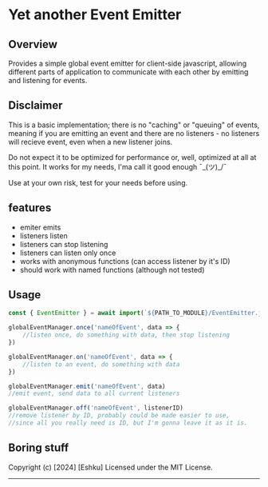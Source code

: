 # Yet another Event Emitter

## Overview

Provides a simple global event emitter for client-side javascript, allowing different parts of application to communicate with each other by emitting and listening for events.

## Disclaimer

This is a basic implementation; there is no "caching" or "queuing" of events, meaning if you are emitting an event and there are no listeners - no listeners will recieve event, even when a new listener joins.

Do not expect it to be optimized for performance or, well, optimized at all at this point.
It works for my needs, I'ma call it good enough ¯\_(ツ)\_/¯

Use at your own risk, test for your needs before using.

## features

- emiter emits
- listeners listen
- listeners can stop listening
- listeners can listen only once
- works with anonymous functions (can access listener by it's ID)
- should work with named functions (although not tested)

## Usage

```js
const { EventEmitter } = await import(`${PATH_TO_MODULE}/EventEmitter.js`)

globalEventManager.once('nameOfEvent', data => {
	//listen once, do something with data, then stop listening
})

globalEventManager.on('nameOfEvent', data => {
	//listen to an event, do something with data
})

globalEventManager.emit('nameOfEvent', data)
//emit event, send data to all current listeners

globalEventManager.off('nameOfEvent', listenerID)
//remove listener by ID, probably could be made easier to use, 
//since all you really need is ID, but I'm gonna leave it as it is.
```

## Boring stuff

Copyright (c) [2024] [Eshku]
Licensed under the MIT License.

---
